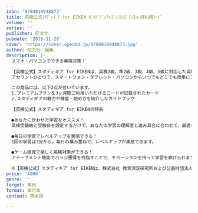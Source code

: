 ```yaml
---
isbn: '9784010948873'
title: 英検公式ｽﾀﾃﾞｨｷﾞｱ for EIKEN ｶﾞｲﾄﾞﾌﾞｯｸ+ﾌﾟﾚﾐｱﾑﾌﾟﾗﾝ3ヶ月利用ｺｰﾄﾞ
volume: ''
series: ''
publisher: 旺文社
pubdate: '2018-11-28'
cover: 'https://cover.openbd.jp/9784010948873.jpg'
author: 旺文社／編集
description: |-
  スマホ・パソコンでできる英検対策！

  【英検公式】スタディギア for EIKENは、英検2級、準2級、3級、4級、5級に対応した英検公式の英語学習サービスです。
  アカウントひとつで、スマートフォン・タブレット・パソコンからいつでもどこでも簡単にアクセスできます。  

  この商品には、以下2点が付いています。
  1.プレミアムプランを3ヶ月間ご利用いただけるコードが記載されたカード
  2.スタディギアの魅力や機能・始め方を紹介したガイドブック

  【英検公式】スタディギア for EIKENの特長

  ●あなたに合わせた学習をオススメ！
  英検受験級と受験日を設定するだけで、あなたの学習の理解度と進み具合に合わせて、最適な学習内容をオススメします。

  ●毎日の学習でレベルアップを実感できる！
  1回の学習は3分から。毎日の積み重ねで、レベルアップが実感できます。

  ●ゲーム感覚で楽しく英検対策ができる！
  アチーブメント機能でバッジ獲得を目指すことで、モベーションを持って学習を続けられます。

  ※【英検公式】スタディギア for EIKENは、株式会社 教育測定研究所および公益財団法人 日本英語検定協会が運営・管理を行なっているサービスです。
price: '4000'
genre: ''
target: 実用
format: 単行本
content: 英米語

---
```

